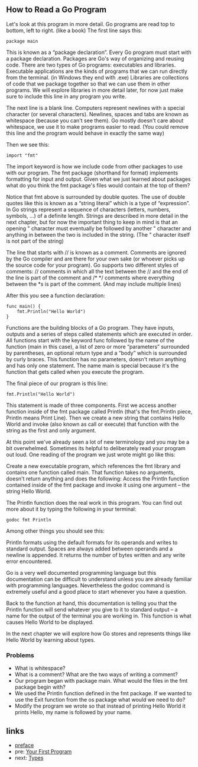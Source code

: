 ## How to Read a Go Program

Let's look at this program in more detail. Go programs are read top to bottom, left to right. (like a book) The first line says this:

    package main

This is known as a “package declaration”. Every Go program must start with a package declaration. Packages are Go's way of organizing and reusing code. There are two types of Go programs: executables and libraries. Executable applications are the kinds of programs that we can run directly from the terminal. (in Windows they end with .exe) Libraries are collections of code that we package together so that we can use them in other programs. We will explore libraries in more detail later, for now just make sure to include this line in any program you write.

The next line is a blank line. Computers represent newlines with a special character (or several characters). Newlines, spaces and tabs are known as whitespace (because you can't see them). Go mostly doesn't care about whitespace, we use it to make programs easier to read. (You could remove this line and the program would behave in exactly the same way)

Then we see this:

    import "fmt"

The import keyword is how we include code from other packages to use with our program. The fmt package (shorthand for format) implements formatting for input and output. Given what we just learned about packages what do you think the fmt package's files would contain at the top of them?

Notice that fmt above is surrounded by double quotes. The use of double quotes like this is known as a “string literal” which is a type of “expression”. In Go strings represent a sequence of characters (letters, numbers, symbols, …) of a definite length. Strings are described in more detail in the next chapter, but for now the important thing to keep in mind is that an opening " character must eventually be followed by another " character and anything in between the two is included in the string. (The " character itself is not part of the string)

The line that starts with // is known as a comment. Comments are ignored by the Go compiler and are there for your own sake (or whoever picks up the source code for your program). Go supports two different styles of comments: // comments in which all the text between the // and the end of the line is part of the comment and /* */ comments where everything between the *s is part of the comment. (And may include multiple lines)

After this you see a function declaration:

    func main() {
        fmt.Println("Hello World")
    }

Functions are the building blocks of a Go program. They have inputs, outputs and a series of steps called statements which are executed in order. All functions start with the keyword func followed by the name of the function (main in this case), a list of zero or more “parameters” surrounded by parentheses, an optional return type and a “body” which is surrounded by curly braces. This function has no parameters, doesn't return anything and has only one statement. The name main is special because it's the function that gets called when you execute the program.

The final piece of our program is this line:

    fmt.Println("Hello World")

This statement is made of three components. First we access another function inside of the fmt package called Println (that's the fmt.Println piece, Println means Print Line). Then we create a new string that contains Hello World and invoke (also known as call or execute) that function with the string as the first and only argument.

At this point we've already seen a lot of new terminology and you may be a bit overwhelmed. Sometimes its helpful to deliberately read your program out loud. One reading of the program we just wrote might go like this:

Create a new executable program, which references the fmt library and contains one function called main. That function takes no arguments, doesn't return anything and does the following: Access the Println function contained inside of the fmt package and invoke it using one argument – the string Hello World.

The Println function does the real work in this program. You can find out more about it by typing the following in your terminal:

    godoc fmt Println

Among other things you should see this:

Println formats using the default formats for its operands and writes to standard output. Spaces are always added between operands and a newline is appended. It returns the number of bytes written and any write error encountered.

Go is a very well documented programming language but this documentation can be difficult to understand unless you are already familiar with programming languages. Nevertheless the godoc command is extremely useful and a good place to start whenever you have a question.

Back to the function at hand, this documentation is telling you that the Println function will send whatever you give to it to standard output – a name for the output of the terminal you are working in. This function is what causes Hello World to be displayed.

In the next chapter we will explore how Go stores and represents things like Hello World by learning about types.

### Problems

 * What is whitespace?
 * What is a comment? What are the two ways of writing a comment?
 * Our program began with package main. What would the files in the fmt package begin with?
 * We used the Println function defined in the fmt package. If we wanted to use the Exit function from the os package what would we need to do?
 * Modify the program we wrote so that instead of printing Hello World it prints Hello, my name is followed by your name.

## links
   * [preface](<preface.md>)
   * pre: [Your First Program](<01.0.md>)
   * next: [Types](<03.0.md>)